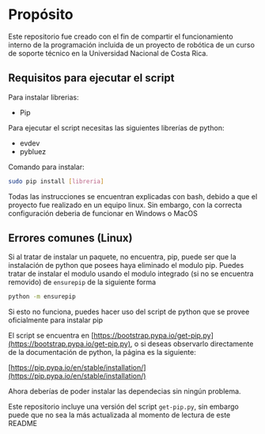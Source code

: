 # Propósito

Este repositorio fue creado con el fin de compartir el funcionamiento interno de
la programación incluida de un proyecto de robótica de un curso de soporte
técnico en la Universidad Nacional de Costa Rica.

## Requisitos para ejecutar el script

Para instalar librerias:

- Pip

Para ejecutar el script necesitas las siguientes librerías de python:

- evdev
- pybluez

Comando para instalar:

``` bash
sudo pip install [libreria]
```

Todas las instrucciones se encuentran explicadas con bash, debido a que
el proyecto fue realizado en un equipo linux. Sin embargo, con la correcta
configuración deberia de funcionar en Windows o MacOS

## Errores comunes (Linux)

Si al tratar de instalar un paquete, no encuentra, pip, puede ser que la instalación
de python que posees haya eliminado el modulo pip. Puedes tratar de instalar el modulo
usando el modulo integrado (si no se encuentra removido) de `ensurepip` de la siguiente forma

```bash
python -m ensurepip
```

Si esto no funciona, puedes hacer uso del script de python que se provee oficialmente para instalar
pip

El script se encuentra en [https://bootstrap.pypa.io/get-pip.py](https://bootstrap.pypa.io/get-pip.py),
o si deseas observarlo directamente de la documentación de python, la página es la siguiente:

[https://pip.pypa.io/en/stable/installation/](https://pip.pypa.io/en/stable/installation/)

Ahora deberías de poder instalar las dependecias sin ningún problema.

Este repositorio incluye una versión del script `get-pip.py`, sin embargo puede que no sea la más
actualizada al momento de lectura de este README